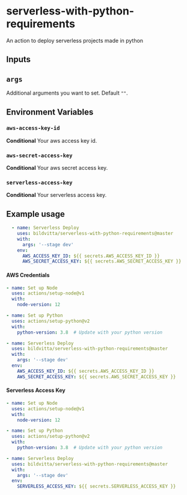 # serverless-with-python-requirements

An action to deploy serverless projects made in python

## Inputs

## `args`

Additional arguments you want to set. Default `""`.

## Environment Variables

### `aws-access-key-id`

**Conditional** Your aws access key id.

### `aws-secret-access-key`

**Conditional** Your aws secret access key.

### `serverless-access-key`

**Conditional** Your serverless access key.

## Example usage

```yaml
  - name: Serverless Deploy
    uses: bildvitta/serverless-with-python-requirements@master
    with:
      args: '--stage dev'
    env:
      AWS_ACCESS_KEY_ID: ${{ secrets.AWS_ACCESS_KEY_ID }}
      AWS_SECRET_ACCESS_KEY: ${{ secrets.AWS_SECRET_ACCESS_KEY }}
```

#### AWS Credentials
```yaml
- name: Set up Node
  uses: actions/setup-node@v1
  with:
    node-version: 12

- name: Set up Python
  uses: actions/setup-python@v2
  with:
    python-version: 3.8  # Update with your python version

- name: Serverless Deploy
  uses: bildvitta/serverless-with-python-requirements@master
  with:
    args: '--stage dev'
  env:
    AWS_ACCESS_KEY_ID: ${{ secrets.AWS_ACCESS_KEY_ID }}
    AWS_SECRET_ACCESS_KEY: ${{ secrets.AWS_SECRET_ACCESS_KEY }}
```

#### Serverless Access Key
```yaml
- name: Set up Node
  uses: actions/setup-node@v1
  with:
    node-version: 12

- name: Set up Python
  uses: actions/setup-python@v2
  with:
    python-version: 3.8  # Update with your python version

- name: Serverless Deploy
  uses: bildvitta/serverless-with-python-requirements@master
  with:
    args: '--stage dev'
  env:
    SERVERLESS_ACCESS_KEY: ${{ secrets.SERVERLESS_ACCESS_KEY }}
```
